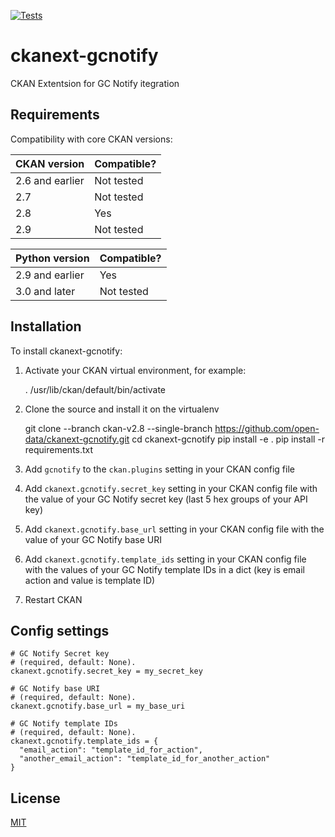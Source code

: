[![Tests](https://github.com/open-data/ckanext-gcnotify/workflows/Tests/badge.svg?branch=main)](https://github.com/open-data/ckanext-gcnotify/actions)

# ckanext-gcnotify

CKAN Extentsion for GC Notify itegration


## Requirements

Compatibility with core CKAN versions:

| CKAN version    | Compatible?   |
| --------------- | ------------- |
| 2.6 and earlier | Not tested    |
| 2.7             | Not tested    |
| 2.8             | Yes    |
| 2.9             | Not tested    |

| Python version    | Compatible?   |
| --------------- | ------------- |
| 2.9 and earlier | Yes    |
| 3.0 and later             | Not tested    |

## Installation

To install ckanext-gcnotify:

1. Activate your CKAN virtual environment, for example:

     . /usr/lib/ckan/default/bin/activate

2. Clone the source and install it on the virtualenv

    git clone --branch ckan-v2.8 --single-branch https://github.com/open-data/ckanext-gcnotify.git
    cd ckanext-gcnotify
    pip install -e .
    pip install -r requirements.txt

3. Add `gcnotify` to the `ckan.plugins` setting in your CKAN
   config file

4. Add `ckanext.gcnotify.secret_key` setting in your CKAN config file with the value of your GC Notify secret key (last 5 hex groups of your API key)

5. Add `ckanext.gcnotify.base_url` setting in your CKAN config file with the value of your GC Notify base URI

6. Add `ckanext.gcnotify.template_ids` setting in your CKAN config file with the values of your GC Notify template IDs in a dict (key is email action and value is template ID)

7. Restart CKAN

## Config settings

```
# GC Notify Secret key
# (required, default: None).
ckanext.gcnotify.secret_key = my_secret_key
```
```
# GC Notify base URI
# (required, default: None).
ckanext.gcnotify.base_url = my_base_uri
```
```
# GC Notify template IDs
# (required, default: None).
ckanext.gcnotify.template_ids = {
  "email_action": "template_id_for_action",
  "another_email_action": "template_id_for_another_action"
}
```

## License

[MIT](https://raw.githubusercontent.com/open-data/ckanext-gcnotify/ckan-v2.8/LICENSE)
